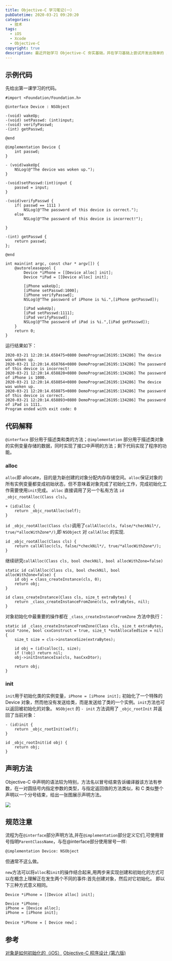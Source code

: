 ```yaml
---
title: Objective-C 学习笔记(一）
pubDatetime: 2020-03-21 09:20:20
categories:
  - 技术
tags:
  - iOS
  - Xcode
  - Objective-C
copyright: true
description: 最近开始学习 Objective-C 夯实基础，并在学习基础上尝试开发出简单的 iOS 应用程序。有 C 语言基础的同学应该能够比较快上手。在此处总结可以方便本人更好地记忆。
---
```


<!--more-->

## 示例代码

先给出第一课学习的代码。

```objc
#import <Foundation/Foundation.h>

@interface Device : NSObject

-(void) wakeUp;
-(void) setPasswd: (int)input;
-(void) verifyPasswd;
-(int) getPasswd;

@end

@implementation Device {
    int passwd;
}

- (void)wakeUp{
    NSLog(@"The device was woken up.");
}

-(void)setPasswd:(int)input {
    passwd = input;
}

-(void)verifyPasswd {
    if( passwd == 1111 )
        NSLog(@"The password of this device is correct.");
    else
        NSLog(@"The password of this device is incorrect!");

}

-(int) getPasswd {
    return passwd;
};

@end

int main(int argc, const char * argv[]) {
    @autoreleasepool {
        Device *iPhone = [[Device alloc] init];
        Device *iPad = [[Device alloc] init];

        [iPhone wakeUp];
        [iPhone setPasswd:1000];
        [iPhone verifyPasswd];
        NSLog(@"The password of iPhone is %i.",[iPhone getPasswd]);

        [iPad wakeUp];
        [iPad setPasswd:1111];
        [iPad verifyPasswd];
        NSLog(@"The password of iPad is %i.",[iPad getPasswd]);
    }
    return 0;
}
```

运行结果如下：

```
2020-03-21 12:20:14.658475+0800 DemoProgram[26195:134286] The device was woken up.
2020-03-21 12:20:14.658766+0800 DemoProgram[26195:134286] The password of this device is incorrect!
2020-03-21 12:20:14.658820+0800 DemoProgram[26195:134286] The password of iPhone is 1000.
2020-03-21 12:20:14.658854+0800 DemoProgram[26195:134286] The device was woken up.
2020-03-21 12:20:14.658875+0800 DemoProgram[26195:134286] The password of this device is correct.
2020-03-21 12:20:14.658893+0800 DemoProgram[26195:134286] The password of iPad is 1111.
Program ended with exit code: 0
```

## 代码解释

`@interface` 部分用于描述类和类的方法；`@implementation` 部分用于描述类对象的实例变量存储的数据，同时实现了接口中声明的方法；剩下代码实现了程序的功能。

### alloc

`alloc`即 allocate，目的是为新创建的对象分配内存存储空间。`alloc`保证对象的所有实例变量都变成初始状态，但不意味着对象完成了初始化工作，完成初始化工作需要使用`init`完成。
`alloc` 直接调用了另一个私有方法 `id _objc_rootAlloc(Class cls)`。

```objc
+ (id)alloc {
    return _objc_rootAlloc(self);
}
```

`id _objc_rootAlloc(Class cls)`调用了`callAlloc(cls, false/*checkNil*/, true/*allocWithZone*/)`,即 `NSObject` 对 `callAlloc` 的实现.

```objc
id _objc_rootAlloc(Class cls) {
    return callAlloc(cls, false/*checkNil*/, true/*allocWithZone*/);
}
```

继续研究`callAlloc(Class cls, bool checkNil, bool allocWithZone=false)`

```objc
static id callAlloc(Class cls, bool checkNil, bool allocWithZone=false) {
    id obj = class_createInstance(cls, 0);
    return obj;
}

id class_createInstance(Class cls, size_t extraBytes) {
    return _class_createInstanceFromZone(cls, extraBytes, nil);
}
```

对象初始化中最重要的操作都在 `_class_createInstanceFromZone` 方法中执行：

```objc
static id _class_createInstanceFromZone(Class cls, size_t extraBytes, void *zone, bool cxxConstruct = true, size_t *outAllocatedSize = nil) {
    size_t size = cls->instanceSize(extraBytes);

    id obj = (id)calloc(1, size);
    if (!obj) return nil;
    obj->initInstanceIsa(cls, hasCxxDtor);

    return obj;
}
```

### init

`init`用于初始化类的实例变量，`iPhone = [iPhone init];` 初始化了一个特殊的 Device 对象，然而他没有发送给类，而是发送给了类的一个实例。`init`方法也可以返回被初始化的对象。
`NSObject` 的 `- init` 方法调用了 `_objc_rootInit` 并返回了当前对象：

```objc
- (id)init {
    return _objc_rootInit(self);
}

id _objc_rootInit(id obj) {
    return obj;
}
```

## 声明方法

Objective-C 中声明的语法较为特别，方法名以冒号结束告诉编译器该方法有参数，在一对圆括号内指定参数的类型，与指定返回值的方法类似，和 C 类似整个声明以一个分号结束，给出一张图展示声明方法。

![](https://image.stephenfang.me/mweb/obj_declaration.jpg)

## 规范注意

流程为在`@interface`部分声明方法,并在`@implementation`部分定义它们,可使用冒号指明`ParentClassName`，与在@interface部分使用冒号一样:

```objc
@implementation Device: NSObject
```

但通常不这么做。

`new`方法可以将`alloc`和`init`的操作结合起来,用两步来实现创建和初始化的方式可以在概念上理解正在发生两个不同的事件:首先创建对象，然后对它初始化。
即以下三种方式意义相同。

```objc
Device *iPhone = [[Device alloc] init];

Device *iPhone;
iPhone = [Device alloc];
iPhone = [iPhone init];

Device *iPhone = [ Device new]；
```

## 参考

[对象是如何初始化的（iOS）](https://draveness.me/object-init)
[Objective-C 程序设计 (第六版)]()
